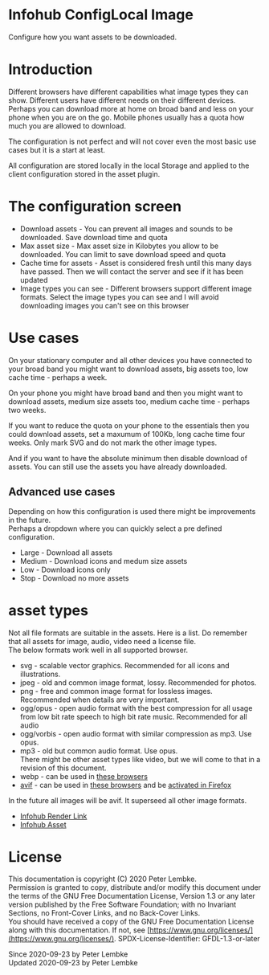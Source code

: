 # Infohub ConfigLocal Image

Configure how you want assets to be downloaded.

# Introduction

Different browsers have different capabilities what image types they can show. Different users have different needs on
their different devices. Perhaps you can download more at home on broad band and less on your phone when you are on the
go. Mobile phones usually has a quota how much you are allowed to download.

The configuration is not perfect and will not cover even the most basic use cases but it is a start at least.

All configuration are stored locally in the local Storage and applied to the client configuration stored in the asset
plugin.

# The configuration screen

* Download assets - You can prevent all images and sounds to be downloaded. Save download time and quota
* Max asset size - Max asset size in Kilobytes you allow to be downloaded. You can limit to save download speed and
  quota
* Cache time for assets - Asset is considered fresh until this many days have passed. Then we will contact the server
  and see if it has been updated
* Image types you can see - Different browsers support different image formats. Select the image types you can see and I
  will avoid downloading images you can't see on this browser

# Use cases

On your stationary computer and all other devices you have connected to your broad band you might want to download
assets, big assets too, low cache time - perhaps a week.

On your phone you might have broad band and then you might want to download assets, medium size assets too, medium cache
time - perhaps two weeks.

If you want to reduce the quota on your phone to the essentials then you could download assets, set a maxumum of 100Kb,
long cache time four weeks. Only mark SVG and do not mark the other image types.

And if you want to have the absolute minimum then disable download of assets. You can still use the assets you have
already downloaded.

## Advanced use cases

Depending on how this configuration is used there might be improvements in the future.  
Perhaps a dropdown where you can quickly select a pre defined configuration.

* Large - Download all assets
* Medium - Download icons and medum size assets
* Low - Download icons only
* Stop - Download no more assets

# asset types

Not all file formats are suitable in the assets. Here is a list. Do remember that all assets for image, audio, video
need a license file.  
The below formats work well in all supported browser.

* svg - scalable vector graphics. Recommended for all icons and illustrations.
* jpeg - old and common image format, lossy. Recommended for photos.
* png - free and common image format for lossless images. Recommended when details are very important.
* ogg/opus - open audio format with the best compression for all usage from low bit rate speech to high bit rate music.
  Recommended for all audio
* ogg/vorbis - open audio format with similar compression as mp3. Use opus.
* mp3 - old but common audio format. Use opus.  
  There might be other asset types like video, but we will come to that in a revision of this document.
* webp - can be used in [these browsers](https://caniuse.com/?search=webp)
* [avif](https://netflixtechblog.com/avif-for-next-generation-image-coding-b1d75675fe4) - can be used
  in [these browsers](https://caniuse.com/avif) and
  be [activated in Firefox](https://geekermag.com/open-avif-files-in-firefox/)

In the future all images will be avif. It superseed all other image formats.

- [Infohub Render Link](plugin,infohub_render_link)
- [Infohub Asset](plugin,infohub_asset)

# License

This documentation is copyright (C) 2020 Peter Lembke.  
Permission is granted to copy, distribute and/or modify this document under the terms of the GNU Free Documentation
License, Version 1.3 or any later version published by the Free Software Foundation; with no Invariant Sections, no
Front-Cover Links, and no Back-Cover Links.  
You should have received a copy of the GNU Free Documentation License along with this documentation. If not,
see [https://www.gnu.org/licenses/](https://www.gnu.org/licenses/). SPDX-License-Identifier: GFDL-1.3-or-later

Since 2020-09-23 by Peter Lembke  
Updated 2020-09-23 by Peter Lembke  
